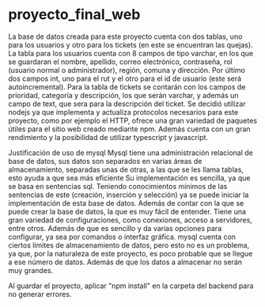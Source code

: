 # proyecto_final_web

La base de datos creada para este proyecto cuenta con dos tablas, uno para los usuarios y otro para los tickets (en este se encuentran las quejas). La tabla para los usuarios cuenta con 8 campos de tipo varchar, en los que se guardaran el nombre, apellido, correo electrónico, contraseña, rol (usuario normal o administrador), región, comuna y dirección. Por último dos campos int, uno para el rut y el otro para el id de usuario (este será autoincremental). Para la tabla de tickets se contarán con los campos de prioridad, categoría y descripción, los que serán varchar, y además un campo de text, que sera para la descripción del ticket. Se decidió utilizar nodejs ya que implementa y actualiza protocolos necesarios para este proyecto, como por ejemplo el HTTP, ofrece una gran variedad de paquetes útiles para el sitio web creado mediante npm. Además cuenta con un gran rendimiento y la posibilidad de utilizar typescript y javascript. 

Justificación de uso de mysql Mysql tiene una administración relacional de base de datos, sus datos son separados en varias áreas de almacenamiento, separadas unas de otras, a las que se les llama tablas, esto ayuda a que sea más eficiente Su implementación es sencilla, ya que se basa en sentencias sql. Teniendo conocimientos mínimos de las sentencias de este (creación, inserción y selección) ya se puede iniciar la implementación de esta base de datos. Además de contar con la que se puede crear la base de datos, la que es muy fácil de entender. Tiene una gran variedad de configuraciones, como conexiones, acceso a servidores, entre otros. Además de que es sencillo y da varias opciones para configurar, ya sea por comandos o interfaz gráfica. mysql cuenta con ciertos límites de almacenamiento de datos, pero esto no es un problema, ya que, por la naturaleza de este proyecto, es poco probable que se llegue a ese número de datos. Además de que los datos a almacenar no serán muy grandes.

Al guardar el proyecto, aplicar "npm install" en la carpeta del backend para no generar errores.
